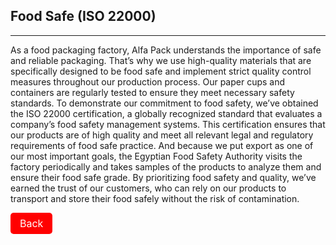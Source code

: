 ## Food Safe (ISO 22000)
---
As a food packaging factory, Alfa Pack understands the importance of safe and reliable packaging. That’s why we use high-quality materials that are specifically designed to be food safe and implement strict quality control measures throughout our production process. Our paper cups and containers are regularly tested to ensure they meet necessary safety standards.
To demonstrate our commitment to food safety, we’ve obtained the ISO 22000 certification, a globally recognized standard that evaluates a company’s food safety management systems. This certification ensures that our products are of high quality and meet all relevant legal and regulatory requirements of food safe practice.
And because we put export as one of our most important goals, the Egyptian Food Safety Authority visits the factory periodically and takes samples of the products to analyze them and ensure their food safe  grade.
By prioritizing food safety and quality, we’ve earned the trust of our customers, who can rely on our products to transport and store their food safely without the risk of contamination.

<a class="navlink" href="/">Back</a>

<style>
.navlink{
  direction: rtl;
  display: inline-block;
  font-size: 16px;
  background-color: #FF0000;
  padding: 7px 15px;
  color: white;
  text-decoration: none;
  border-radius: 5px;
}
</style>